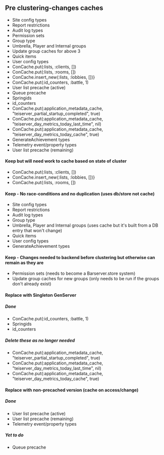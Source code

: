 ## Pre clustering-changes caches
- Site config types
- Report restrictions
- Audit log types
- Permission sets
- Group type
- Umbrella, Player and Internal groups
- Update group caches for above 3
- Quick items
- User config types
- ConCache.put(:lists, :clients, [])
- ConCache.put(:lists, :rooms, [])
- ConCache.insert_new(:lists, :lobbies, [])}
- ConCache.put(:id_counters, :battle, 1)
- User list precache (active)
- Queue precache
- Springids
- id_counters
- ConCache.put(:application_metadata_cache, "teiserver_partial_startup_completed", true)
- ConCache.put(:application_metadata_cache, "teiserver_day_metrics_today_last_time", nil)
- ConCache.put(:application_metadata_cache, "teiserver_day_metrics_today_cache", true)
- GenerateAchievement types
- Telemetry event/property types
- User list precache (remaining)

#### Keep but will need work to cache based on state of cluster
- ConCache.put(:lists, :clients, [])
- ConCache.insert_new(:lists, :lobbies, [])}
- ConCache.put(:lists, :rooms, [])

#### Keep - No race-conditions and no duplication (uses db/store not cache)
- Site config types
- Report restrictions
- Audit log types
- Group type
- Umbrella, Player and Internal groups (uses cache but it's built from a DB entry that won't change)
- Quick items
- User config types
- GenerateAchievement types

#### Keep - Changes needed to backend before clustering but otherwise can remain as they are
- Permission sets (needs to become a Barserver.store system)
- Update group caches for new groups (only needs to be run if the groups don't already exist)

#### Replace with Singleton GenServer
##### Done
- ConCache.put(:id_counters, :battle, 1)
- Springids
- id_counters

##### Delete these as no longer needed
- ConCache.put(:application_metadata_cache, "teiserver_partial_startup_completed", true)
- ConCache.put(:application_metadata_cache, "teiserver_day_metrics_today_last_time", nil)
- ConCache.put(:application_metadata_cache, "teiserver_day_metrics_today_cache", true)

#### Replace with non-precached version (cache on access/change)
##### Done
- User list precache (active)
- User list precache (remaining)
- Telemetry event/property types

##### Yet to do
- Queue precache
